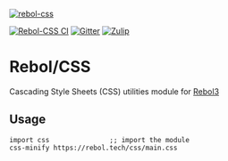 [![rebol-css](https://github.com/user-attachments/assets/cecba66e-bc3e-4777-bc43-ca42ce582847)](https://github.com/Oldes/Rebol-CSS)

[![Rebol-CSS CI](https://github.com/Oldes/Rebol-CSS/actions/workflows/main.yml/badge.svg)](https://github.com/Oldes/Rebol-CSS/actions/workflows/main.yml)
[![Gitter](https://badges.gitter.im/rebol3/community.svg)](https://app.gitter.im/#/room/#Rebol3:gitter.im)
[![Zulip](https://img.shields.io/badge/zulip-join_chat-brightgreen.svg)](https://rebol.zulipchat.com/)

# Rebol/CSS
Cascading Style Sheets (CSS) utilities module for [Rebol3](https://github.com/Oldes/Rebol3)

## Usage
```rebol
import css               ;; import the module
css-minify https://rebol.tech/css/main.css
```
